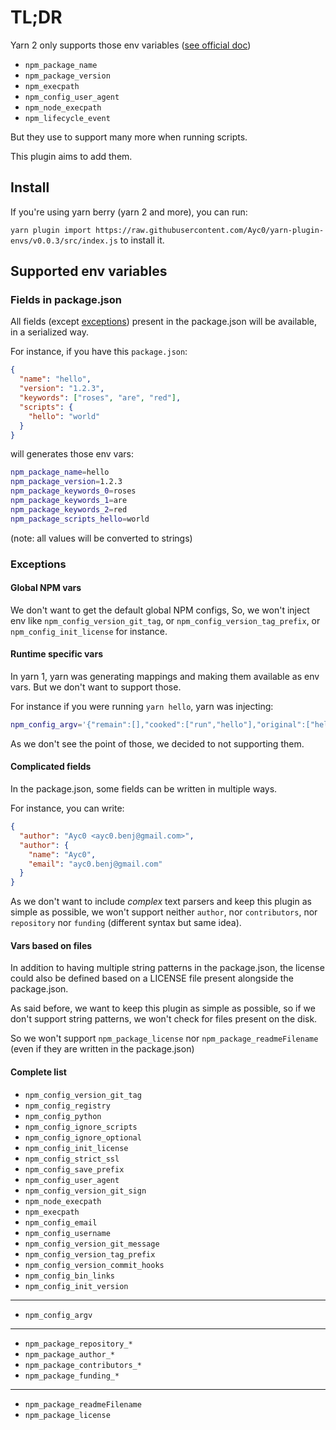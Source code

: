 # TL;DR

Yarn 2 only supports those env variables ([see official doc](https://yarnpkg.com/advanced/lifecycle-scripts#environment-variables))

- `npm_package_name`
- `npm_package_version`
- `npm_execpath`
- `npm_config_user_agent`
- `npm_node_execpath`
- `npm_lifecycle_event`

But they use to support many more when running scripts.

This plugin aims to add them.

## Install

If you're using yarn berry (yarn 2 and more), you can run:

`yarn plugin import https://raw.githubusercontent.com/Ayc0/yarn-plugin-envs/v0.0.3/src/index.js` to install it.

## Supported env variables

### Fields in package.json

All fields (except [exceptions](#exceptions)) present in the package.json will be available, in a serialized way.

For instance, if you have this `package.json`:

```json
{
  "name": "hello",
  "version": "1.2.3",
  "keywords": ["roses", "are", "red"],
  "scripts": {
    "hello": "world"
  }
}
```

will generates those env vars:

```bash
npm_package_name=hello
npm_package_version=1.2.3
npm_package_keywords_0=roses
npm_package_keywords_1=are
npm_package_keywords_2=red
npm_package_scripts_hello=world
```

(note: all values will be converted to strings)

### Exceptions

#### Global NPM vars

We don't want to get the default global NPM configs, So, we won't inject env like `npm_config_version_git_tag`, or `npm_config_version_tag_prefix`, or `npm_config_init_license` for instance.

#### Runtime specific vars

In yarn 1, yarn was generating mappings and making them available as env vars. But we don't want to support those.

For instance if you were running `yarn hello`, yarn was injecting:

```bash
npm_config_argv='{"remain":[],"cooked":["run","hello"],"original":["hello"]}'
```

As we don't see the point of those, we decided to not supporting them.

#### Complicated fields

In the package.json, some fields can be written in multiple ways.

For instance, you can write:

```json
{
  "author": "Ayc0 <ayc0.benj@gmail.com>",
  "author": {
    "name": "Ayc0",
    "email": "ayc0.benj@gmail.com"
  }
}
```

As we don't want to include _complex_ text parsers and keep this plugin as simple as possible, we won't support neither `author`, nor `contributors`, nor `repository` nor `funding` (different syntax but same idea).

#### Vars based on files

In addition to having multiple string patterns in the package.json, the license could also be defined based on a LICENSE file present alongside the package.json.

As said before, we want to keep this plugin as simple as possible, so if we don't support string patterns, we won't check for files present on the disk.

So we won't support `npm_package_license` nor `npm_package_readmeFilename` (even if they are written in the package.json)

#### Complete list

- `npm_config_version_git_tag`
- `npm_config_registry`
- `npm_config_python`
- `npm_config_ignore_scripts`
- `npm_config_ignore_optional`
- `npm_config_init_license`
- `npm_config_strict_ssl`
- `npm_config_save_prefix`
- `npm_config_user_agent`
- `npm_config_version_git_sign`
- `npm_node_execpath`
- `npm_execpath`
- `npm_config_email`
- `npm_config_username`
- `npm_config_version_git_message`
- `npm_config_version_tag_prefix`
- `npm_config_version_commit_hooks`
- `npm_config_bin_links`
- `npm_config_init_version`

---

- `npm_config_argv`

---

- `npm_package_repository_*`
- `npm_package_author_*`
- `npm_package_contributors_*`
- `npm_package_funding_*`

---

- `npm_package_readmeFilename`
- `npm_package_license`
